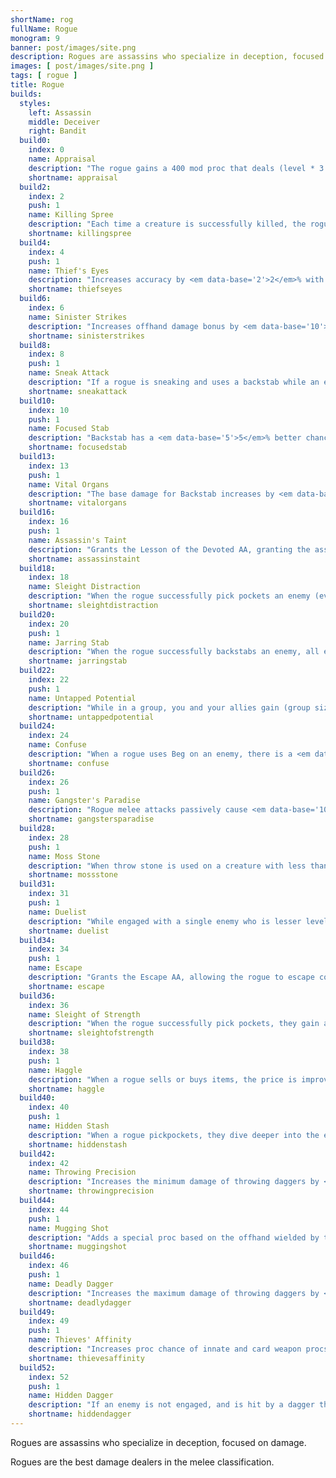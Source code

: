 ```yaml
---
shortName: rog
fullName: Rogue
monogram: 9
banner: post/images/site.png
description: Rogues are assassins who specialize in deception, focused on damage.
images: [ post/images/site.png ]
tags: [ rogue ]
title: Rogue
builds:
  styles:
    left: Assassin
    middle: Deceiver
    right: Bandit
  build0:
    index: 0
    name: Appraisal
    description: "The rogue gains a 400 mod proc that deals (level * 3 * <em data-base='0.2'>0.2</em>) magic damage as well as a fleeting fury buff."
    shortname: appraisal
  build2:
    index: 2
    push: 1
    name: Killing Spree
    description: "Each time a creature is successfully killed, the rogue gains a killing spree counter. For a limited time, attacks deal an additional <em data-base='5'>5</em>% damage per counter, with a cap of <em data-base='2'>2</em> counters<span class='perLevel'> per rank</span>."
    shortname: killingspree
  build4:
    index: 4
    push: 1
    name: Thief's Eyes
    description: "Increases accuracy by <em data-base='2'>2</em>% with all skills <span class='perLevel'> per rank</span>."
    shortname: thiefseyes
  build6:
    index: 6
    name: Sinister Strikes
    description: "Increases offhand damage bonus by <em data-base='10'>10</em>%<span class='perLevel'> per rank</span>."
    shortname: sinisterstrikes
  build8:
    index: 8
    push: 1
    name: Sneak Attack
    description: "If a rogue is sneaking and uses a backstab while an enemy is greater than 70% hp, improves chance to hit with a backstab by <em data-base='2000'>2000</em>% and critical chance increases by <em data-base='10'>10</em>% <span class='perLevel'> per rank</span>."
    shortname: sneakattack
  build10:
    index: 10
    push: 1
    name: Focused Stab
    description: "Backstab has a <em data-base='5'>5</em>% better chance to hit<span class='perLevel'> per rank</span> and when maxxed, allows a chance to backstabs from front."
    shortname: focusedstab
  build13:
    index: 13
    push: 1
    name: Vital Organs
    description: "The base damage for Backstab increases by <em data-base='10'>10</em>%<span class='perLevel'> per rank</span>."
    shortname: vitalorgans
  build16:
    index: 16
    push: 1
    name: Assassin's Taint
    description: "Grants the Lesson of the Devoted AA, granting the assassins taint buff that grants triple backstab and a proc that causes skill taken damage to be increased by 7%. 10 minute recast time, each rank reduces recast by 30 seconds."
    shortname: assassinstaint
  build18:
    index: 18
    name: Sleight Distraction
    description: "When the rogue successfully pick pockets an enemy (even if they do not obtain an item) while in a group, the enemy becomes mesmerized for 0 to <em data-base='1'>1</em> ticks. The next time the enemy attacks the rogue it has a very high chance of missing. <span class='perLevel'> per rank</span>"
    shortname: sleightdistraction
  build20:
    index: 20
    push: 1
    name: Jarring Stab
    description: "When the rogue successfully backstabs an enemy, all enemies that are hated by the rogue have a reduction of (<em data-base='0.2'>0.2</em> * damage) hate<span class='perLevel'> per rank</span>."
    shortname: jarringstab
  build22:
    index: 22
    push: 1
    name: Untapped Potential
    description: "While in a group, you and your allies gain (group size * level * <em data-base='0.019'>0.019</em>) mana regen per tick, capped at maximum group size 3<span class='perLevel'> per rank</span>"
    shortname: untappedpotential
  build24:
    index: 24
    name: Confuse
    description: "When a rogue uses Beg on an enemy, there is a <em data-base='0.5'>0.5</em>% chance to cause the enemy to be mesmerized for 6 ticks."
    shortname: confuse
  build26:
    index: 26
    push: 1
    name: Gangster's Paradise
    description: "Rogue melee attacks passively cause <em data-base='10'>10</em> less hate per attack, and when a rogue is out of combat and does not move for some time, they have a chance to gain a Shroud of Stealth like state. The chances of gaining Shroud of Stealth is increased when two rogues are grouped and near each other."
    shortname: gangstersparadise
  build28:
    index: 28
    push: 1
    name: Moss Stone
    description: "When throw stone is used on a creature with less than 20% health and is not snared, it has a <em data-base='20'>20</em>% chance to ensnare the enemy."
    shortname: mossstone
  build31:
    index: 31
    push: 1
    name: Duelist
    description: "While engaged with a single enemy who is lesser level than the rogue, the rogue gains improved evasion. Many factors decrease the effectiveness of this skill, such as the level of the enemy and how much health they have."
    shortname: duelist
  build34:
    index: 34
    push: 1
    name: Escape
    description: "Grants the Escape AA, allowing the rogue to escape combat instantly for 50% of your endurance bar. Endurance cost is reduced by <em data-base='10'>10</em>%<span class='perLevel'> per rank</span>."
    shortname: escape
  build36:
    index: 36
    name: Sleight of Strength
    description: "When the rogue successfully pick pockets, they gain a random beneficial buff for 0 to <em data-base='1'>1</em> ticks<span class='perLevel'> per rank</span>."
    shortname: sleightofstrength
  build38:
    index: 38
    push: 1
    name: Haggle
    description: "When a rogue sells or buys items, the price is improved by <em data-base='2'>2</em>%<span class='perLevel'> per rank</span>."
    shortname: haggle
  build40:
    index: 40
    push: 1
    name: Hidden Stash
    description: "When a rogue pickpockets, they dive deeper into the enemy\'s pockets to discover a hidden stash of coin<span class='perLevel'> per rank</span>."
    shortname: hiddenstash
  build42:
    index: 42
    name: Throwing Precision
    description: "Increases the minimum damage of throwing daggers by <em data-base='10'>10</em>%<span class='perLevel'> per rank</span>."
    shortname: throwingprecision
  build44:
    index: 44
    push: 1
    name: Mugging Shot
    description: "Adds a special proc based on the offhand wielded by the rogue, has a <em data-base='100'>100</em> proc rate<span class='perLevel'> per rank</span>.<br>Mace: Lowers aggro by <em data-base='50'>50</em> hate and interrupts foe.<br>	Sword: Deals <em data-base='5'>5</em> damage. Dagger: Drains mana by <em data-base='100'>100</em> and deals <em data-base='2'>2</em> damage."
    shortname: muggingshot
  build46:
    index: 46
    push: 1
    name: Deadly Dagger
    description: "Increases the maximum damage of throwing daggers by <em data-base='20'>20</em>%<span class='perLevel'> per rank</span>."
    shortname: deadlydagger
  build49:
    index: 49
    push: 1
    name: Thieves' Affinity
    description: "Increases proc chance of innate and card weapon procs by <em data-base='2'5'>2.5</em>%<span class='perLevel'> per rank</span>."
    shortname: thievesaffinity
  build52:
    index: 52
    push: 1
    name: Hidden Dagger
    description: "If an enemy is not engaged, and is hit by a dagger thrown by a rogue sneaking, it will break sneak, and has a <em data-base='15'>15</em>% chance to not be social<span class='perLevel'> per rank</span>."
    shortname: hiddendagger
---
```

Rogues are assassins who specialize in deception, focused on damage.

<!--more-->

Rogues are the best damage dealers in the melee classification.